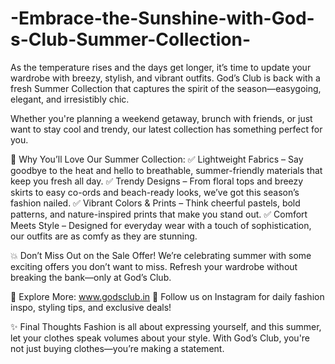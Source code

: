 # -Embrace-the-Sunshine-with-God-s-Club-Summer-Collection-

As the temperature rises and the days get longer, it’s time to update your wardrobe with breezy, stylish, and vibrant outfits. God’s Club is back with a fresh Summer Collection that captures the spirit of the season—easygoing, elegant, and irresistibly chic.

Whether you're planning a weekend getaway, brunch with friends, or just want to stay cool and trendy, our latest collection has something perfect for you.

🌿 Why You’ll Love Our Summer Collection:
✅ Lightweight Fabrics – Say goodbye to the heat and hello to breathable, summer-friendly materials that keep you fresh all day.
✅ Trendy Designs – From floral tops and breezy skirts to easy co-ords and beach-ready looks, we’ve got this season’s fashion nailed.
✅ Vibrant Colors & Prints – Think cheerful pastels, bold patterns, and nature-inspired prints that make you stand out.
✅ Comfort Meets Style – Designed for everyday wear with a touch of sophistication, our outfits are as comfy as they are stunning.

💥 Don’t Miss Out on the Sale Offer!
We’re celebrating summer with some exciting offers you don’t want to miss. Refresh your wardrobe without breaking the bank—only at God’s Club.

👗 Explore More: www.godsclub.in
📸 Follow us on Instagram for daily fashion inspo, styling tips, and exclusive deals!

✨ Final Thoughts
Fashion is all about expressing yourself, and this summer, let your clothes speak volumes about your style. With God’s Club, you're not just buying clothes—you’re making a statement.
